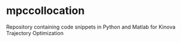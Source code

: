 # mpccollocation
Repository containing code snippets in Python and Matlab for Kinova Trajectory Optimization
